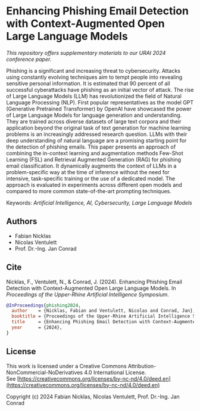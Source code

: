 # Enhancing Phishing Email Detection with Context-Augmented Open Large Language Models
*This repository offers supplementary materials to our URAI 2024 conference paper.*

Phishing is a significant and increasing threat to cybersecurity. Attacks using constantly evolving techniques aim to tempt people into revealing sensitive personal information. It is estimated that 90 percent of all successful cyberattacks have phishing as an initial vector of attack. The rise of Large Language Models (LLM) has revolutionized the field of Natural Language Processing (NLP). First popular representatives as the model GPT (Generative Pretrained Transformer) by OpenAI have showcased the power of Large Language Models for language generation and understanding. They are trained across diverse datasets of large text corpora and their application beyond the original task of text generation for machine learning problems is an increasingly addressed research question. LLMs with their deep understanding of natural language are a promising starting point for the detection of phishing emails. This paper presents an approach of combining the in-context learning and augmentation methods Few-Shot Learning (FSL) and Retrieval Augmented Generation (RAG) for phishing email classification. It dynamically augments the context of LLMs in a problem-specific way at the time of inference without the need for intensive, task-specific training or the use of a dedicated model. The approach is evaluated in experiments across different open models and compared to more common state-of-the-art prompting techniques.

Keywords: *Artificial Intelligence, AI, Cybersecurity, Large Language Models*

## Authors

* Fabian Nicklas
* Nicolas Ventulett
* Prof. Dr.-Ing. Jan Conrad

## Cite

Nicklas, F., Ventulett, N., & Conrad, J. (2024). Enhancing Phishing Email Detection with Context-Augmented Open Large Language Models. In *Proceedings of the Upper-Rhine Artificial Intelligence Symposium*.

```bibtex
@InProceedings{phishing2024,
  author    = {Nicklas, Fabian and Ventulett, Nicolas and Conrad, Jan},
  booktitle = {Proceedings of the Upper-Rhine Artificial Intelligence Symposium},
  title     = {Enhancing Phishing Email Detection with Context-Augmented Open Large Language Models},
  year      = {2024},
}
```

## License
This work is licensed under a Creative Commons Attribution-NonCommercial-NoDerivatives 4.0 International License.  
See [https://creativecommons.org/licenses/by-nc-nd/4.0/deed.en](https://creativecommons.org/licenses/by-nc-nd/4.0/deed.en)

Copyright (c) 2024 Fabian Nicklas, Nicolas Ventulett, Prof. Dr.-Ing. Jan Conrad
